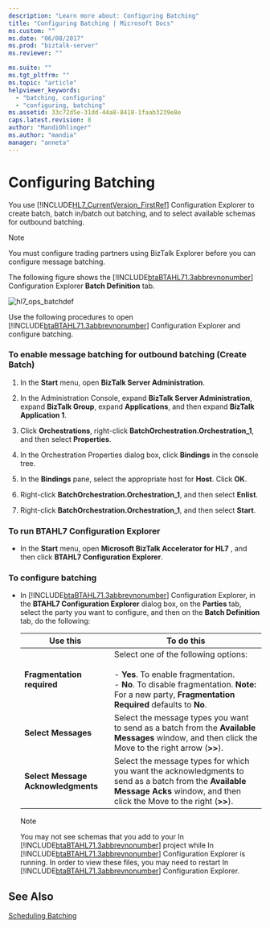 ```yaml
---
description: "Learn more about: Configuring Batching"
title: "Configuring Batching | Microsoft Docs"
ms.custom: ""
ms.date: "06/08/2017"
ms.prod: "biztalk-server"
ms.reviewer: ""

ms.suite: ""
ms.tgt_pltfrm: ""
ms.topic: "article"
helpviewer_keywords: 
  - "batching, configuring"
  - "configuring, batching"
ms.assetid: 33c72d5e-31dd-44a8-8418-1faab3239e8e
caps.latest.revision: 8
author: "MandiOhlinger"
ms.author: "mandia"
manager: "anneta"
---
```

# Configuring Batching
You use [!INCLUDE[HL7_CurrentVersion_FirstRef](../../includes/hl7-currentversion-firstref-md.md)] Configuration Explorer to create batch, batch in/batch out batching, and to select available schemas for outbound batching.  
  
> [!NOTE]
>  You must configure trading partners using BizTalk Explorer before you can configure message batching.  
  
 The following figure shows the [!INCLUDE[btaBTAHL71.3abbrevnonumber](../../includes/btabtahl71-3abbrevnonumber-md.md)] Configuration Explorer **Batch Definition** tab.  
  
 ![](../../adapters-and-accelerators/accelerator-hl7/media/hl7-ops-batchdef.gif "hl7_ops_batchdef")  
  
 Use the following procedures to open [!INCLUDE[btaBTAHL71.3abbrevnonumber](../../includes/btabtahl71-3abbrevnonumber-md.md)] Configuration Explorer and configure batching.  
  
### To enable message batching for outbound batching (Create Batch)  
  
1.  In the **Start** menu, open **BizTalk Server Administration**.  
  
2.  In the Administration Console, expand **BizTalk Server Administration**, expand **BizTalk Group**, expand **Applications**, and then expand **BizTalk Application 1**.  
  
3.  Click **Orchestrations**, right-click **BatchOrchestration.Orchestration_1**, and then select **Properties**.  
  
4.  In the Orchestration Properties dialog box, click **Bindings** in the console tree.  
  
5.  In the **Bindings** pane, select the appropriate host for **Host**. Click **OK**.  
  
6.  Right-click **BatchOrchestration.Orchestration_1**, and then select **Enlist**.  
  
7.  Right-click **BatchOrchestration.Orchestration_1**, and then select **Start**.  
  
### To run BTAHL7 Configuration Explorer  
  
-   In the **Start** menu, open **Microsoft BizTalk Accelerator for HL7** , and then click **BTAHL7 Configuration Explorer**.  
  
### To configure batching  
  
- In [!INCLUDE[btaBTAHL71.3abbrevnonumber](../../includes/btabtahl71-3abbrevnonumber-md.md)] Configuration Explorer, in the **BTAHL7 Configuration Explorer** dialog box, on the **Parties** tab, select the party you want to configure, and then on the **Batch Definition** tab, do the following:  
  
  |Use this|To do this|  
  |--------------|----------------|  
  |**Fragmentation required**|Select one of the following options:<br /><br /> -   **Yes**. To enable fragmentation.<br />-   **No**. To disable fragmentation. **Note:**  For a new party, **Fragmentation Required** defaults to **No**.|  
  |**Select Messages**|Select the message types you want to send as a batch from the **Available Messages** window, and then click the Move to the right arrow (**>>**).|  
  |**Select Message Acknowledgments**|Select the message types for which you want the acknowledgments to send as a batch from the **Available Message Acks** window, and then click the Move to the right (**>>**).|  
  
  > [!NOTE]
  >  You may not see schemas that you add to your In [!INCLUDE[btaBTAHL71.3abbrevnonumber](../../includes/btabtahl71-3abbrevnonumber-md.md)] project while In [!INCLUDE[btaBTAHL71.3abbrevnonumber](../../includes/btabtahl71-3abbrevnonumber-md.md)] Configuration Explorer is running. In order to view these files, you may need to restart In [!INCLUDE[btaBTAHL71.3abbrevnonumber](../../includes/btabtahl71-3abbrevnonumber-md.md)] Configuration Explorer.  
  
## See Also  
 [Scheduling Batching](../../adapters-and-accelerators/accelerator-hl7/scheduling-batching.md)
